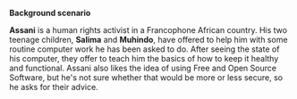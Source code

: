 **Background scenario**

**Assani** is a human rights activist in a Francophone African country. His two teenage children, **Salima** and **Muhindo**, have offered to help him with some routine computer work he has been asked to do. After seeing the state of his computer, they offer to teach him the basics of how to keep it healthy and functional. Assani also likes the idea of using Free and Open Source Software, but he's not sure whether that would be more or less secure, so he asks for their advice.
